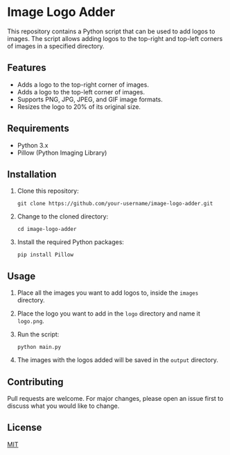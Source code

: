 # Image Logo Adder

This repository contains a Python script that can be used to add logos to images. The script allows adding logos to the top-right and top-left corners of images in a specified directory.

## Features

- Adds a logo to the top-right corner of images.
- Adds a logo to the top-left corner of images.
- Supports PNG, JPG, JPEG, and GIF image formats.
- Resizes the logo to 20% of its original size.

## Requirements

- Python 3.x
- Pillow (Python Imaging Library)

## Installation

1. Clone this repository:
    ```
    git clone https://github.com/your-username/image-logo-adder.git
    ```
    
2. Change to the cloned directory:
    ```
    cd image-logo-adder
    ```

3. Install the required Python packages:
    ```
    pip install Pillow
    ```

## Usage

1. Place all the images you want to add logos to, inside the `images` directory.
   
2. Place the logo you want to add in the `logo` directory and name it `logo.png`.

3. Run the script:
    ```
    python main.py
    ```

4. The images with the logos added will be saved in the `output` directory.

## Contributing

Pull requests are welcome. For major changes, please open an issue first to discuss what you would like to change.

## License

[MIT](https://choosealicense.com/licenses/mit/)
